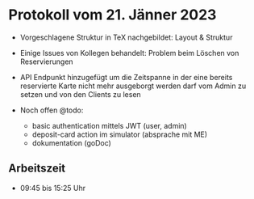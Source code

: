 # Protokoll vom 21. Jänner 2023 

- Vorgeschlagene Struktur in TeX nachgebildet: Layout \& Struktur
- Einige Issues von Kollegen behandelt: Problem beim Löschen von Reservierungen
- API Endpunkt hinzugefügt um die Zeitspanne in der eine bereits reservierte Karte nicht mehr ausgeborgt werden darf vom Admin zu setzen und von den Clients zu lesen 

- Noch offen @todo:
	- basic authentication mittels JWT (user, admin)
  	- deposit-card action im simulator (absprache mit ME)
  	- dokumentation (goDoc)

## Arbeitszeit
<!-- { "progress": true, "date": ["23/01/21"] } -->
- 09:45 bis 15:25 Uhr
<!-- { "progress": false } -->
